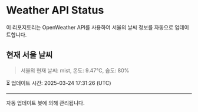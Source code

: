 
# Weather API Status

이 리포지토리는 OpenWeather API를 사용하여 서울의 날씨 정보를 자동으로 업데이트합니다.

## 현재 서울 날씨
> 서울의 현재 날씨: mist, 온도: 9.47°C, 습도: 80%

⏳ 업데이트 시간: 2025-03-24 17:31:26 (UTC)

---
자동 업데이트 봇에 의해 관리됩니다.
